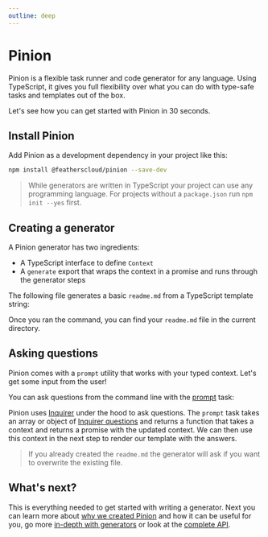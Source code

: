 ```yaml
---
outline: deep
---
```


# Pinion

Pinion is a flexible task runner and code generator for any language. Using TypeScript, it gives you full flexibility over what you can do with type-safe tasks and templates out of the box.

Let's see how you can get started with Pinion in 30 seconds.

## Install Pinion

Add Pinion as a development dependency in your project like this:

```bash
npm install @featherscloud/pinion --save-dev
```

<BlockQuote type="tip" label="Note">

While generators are written in TypeScript your project can use any programming language. For projects without a `package.json` run `npm init --yes` first.

</BlockQuote>

## Creating a generator

A Pinion generator has two ingredients:

- A TypeScript interface to define `Context`
- A `generate` export that wraps the context in a promise and runs through the generator steps

The following file generates a basic `readme.md` from a TypeScript template string:

<!--@include: ./shared/quick-start-1-basics.md-->

Once you ran the command, you can find your `readme.md` file in the current directory.

## Asking questions

Pinion comes with a `prompt` utility that works with your typed context. Let's get some input from the user!

You can ask questions from the command line with the [prompt](./generators.md#prompt) task:

<!--@include: ./shared/quick-start-2-user-input.md-->

Pinion uses [Inquirer](https://www.npmjs.com/package/inquirer) under the hood to ask questions. The `prompt` task takes an array or object of [Inquirer questions](https://www.npmjs.com/package/inquirer#question) and returns a function that takes a context and returns a promise with the updated context. We can then use this context in the next step to render our template with the answers.

<BlockQuote type="tip" label="Note">

If you already created the `readme.md` the generator will ask if you want to overwrite the existing file.

</BlockQuote>

## What's next?

This is everything needed to get started with writing a generator. Next you can learn more about [why we created Pinion](./why.md) and how it can be useful for you, go more [in-depth with generators](./generators.md) or look at the [complete API](./api.md).
